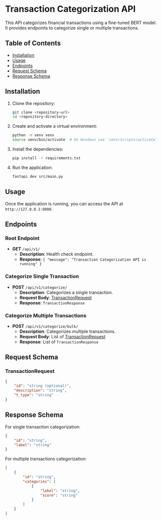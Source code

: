 # Transaction Categorization API

This API categorizes financial transactions using a fine-tuned BERT model. It provides endpoints to categorize single or multiple transactions.

## Table of Contents

- [Installation](#installation)
- [Usage](#usage)
- [Endpoints](#endpoints)
- [Request Schema](#request-schema)
- [Response Schema](#response-schema)

## Installation

1. Clone the repository:
    ```sh
    git clone <repository-url>
    cd <repository-directory>
    ```

2. Create and activate a virtual environment:
    ```sh
    python -m venv venv
    source venv/bin/activate  # On Windows use `venv\Scripts\activate`
    ```

3. Install the dependencies:
    ```sh
    pip install -r requirements.txt
    ```

4. Run the application:
    ```sh
    fastapi dev src/main.py
    ```

## Usage

Once the application is running, you can access the API at `http://127.0.0.1:8000`.

## Endpoints

### Root Endpoint

- **GET** `/api/v1/`
    - **Description**: Health check endpoint.
    - **Response**: `{ "message": "Transaction Categorization API is running" }`

### Categorize Single Transaction

- **POST** `/api/v1/categorize/`
    - **Description**: Categorizes a single transaction.
    - **Request Body**: [TransactionRequest](http://_vscodecontentref_/1)
    - **Response**: `TransactionResponse`

### Categorize Multiple Transactions

- **POST** `/api/v1/categorize/bulk/`
    - **Description**: Categorizes multiple transactions.
    - **Request Body**: List of [TransactionRequest](http://_vscodecontentref_/2)
    - **Response**: List of `TransactionResponse`

## Request Schema

### TransactionRequest

```json
{
    "id": "string (optional)",
    "description": "string",
    "t_type": "string"
}
```

## Response Schema

For single transaction categorization:

```json
{
    "id": "string",
    "label": "string"
}
```
For multiple transactions categorization:


```json
[
    {
        "id": "string",
        "categories": [
            {
                "label": "string",
                "score": "string"
            }
        ]
    }
]
```